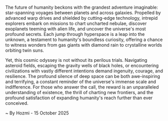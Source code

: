 
The future of humanity beckons with the grandest adventure imaginable: star-spanning voyages between planets and across galaxies. Propelled by advanced warp drives and shielded by cutting-edge technology, intrepid explorers embark on missions to chart uncharted nebulae, discover exoplanets teeming with alien life, and uncover the universe's most profound secrets. Each jump through hyperspace is a leap into the unknown, a testament to humanity's boundless curiosity, offering a chance to witness wonders from gas giants with diamond rain to crystalline worlds orbiting twin suns.

Yet, this cosmic odyssey is not without its perilous trials. Navigating asteroid fields, escaping the gravity wells of black holes, or encountering civilizations with vastly different intentions demand ingenuity, courage, and resilience. The profound silence of deep space can be both awe-inspiring and terrifying, a constant reminder of the universe's immense scale and indifference. For those who answer the call, the reward is an unparalleled understanding of existence, the thrill of charting new frontiers, and the profound satisfaction of expanding humanity's reach further than ever conceived.

~ By Hozmi - 15 October 2025
